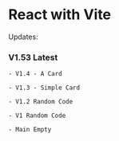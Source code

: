 # React with Vite 


Updates: 
### V1.53 Latest

    - V1.4 - A Card

    - V1.3 - Simple Card

    - V1.2 Random Code 
    
    - V1 Random Code

    - Main Empty